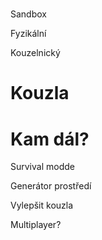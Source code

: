 #

Sandbox

Fyzikální

Kouzelnický







# Kouzla




# Kam dál?

Survival modde


Generátor prostředí


Vylepšit kouzla


Multiplayer?